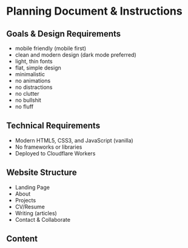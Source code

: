 # Planning Document & Instructions 

## Goals & Design Requirements 
- mobile friendly (mobile first)
- clean and modern design (dark mode preferred)
- light, thin fonts
- flat, simple design
- minimalistic
- no animations
- no distractions
- no clutter
- no bullshit
- no fluff

## Technical Requirements 
- Modern HTML5, CSS3, and JavaScript (vanilla)
- No frameworks or libraries
- Deployed to Cloudflare Workers 

## Website Structure 
- Landing Page
- About 
- Projects 
- CV/Resume 
- Writing (articles)
- Contact & Collaborate 

## Content 